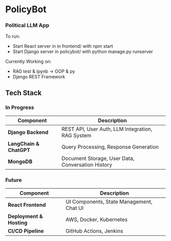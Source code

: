 # PolicyBot
### Political LLM App 

To run:
- Start React server in in frontend/ with npm start
- Start Django server in policybot/ with python manage.py runserver

Currently Working on:
- RAG test & ipynb → OOP & py
- Django REST Framework

## Tech Stack
### In Progress

| Component                | Description                                    |
|--------------------------|------------------------------------------------|
| **Django Backend**       | REST API, User Auth, LLM Integration, RAG System|
| **LangChain & ChatGPT**  | Query Processing, Response Generation          |
| **MongoDB**              | Document Storage, User Data, Conversation History|

### Future

| Component                | Description                                    |
|--------------------------|------------------------------------------------|
| **React Frontend**       | UI Components, State Management, Chat UI       |
| **Deployment & Hosting** | AWS, Docker, Kubernetes                        |
| **CI/CD Pipeline**       | GitHub Actions, Jenkins                        |



